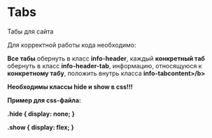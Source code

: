# Tabs
Табы для сайта

Для корректной работы кода необходимо: 

<p><b>Все табы</b> обернуть в класс <b>info-header</b>, каждый <b>конкретный таб</b> обернуть в класс <b>info-header-tab</b>, информацию, относящуюся к <b>конкретному табу</b>, положить внутрь класса <b>info-tabcontent>/b></p>

<span>Необходимы классы hide и show в css!!!</span>

Пример для css-файла:

.hide {
  display: none;
}

.show {
  display: flex;
}
